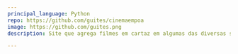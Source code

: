 ```yaml
---
principal_language: Python
repo: https://github.com/guites/cinemaempoa
image: https://github.com/guites.png
description: Site que agrega filmes em cartaz em algumas das diversas salas de cinema de Porto Alegre. 

---
```

